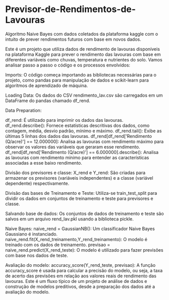 # Previsor-de-Rendimentos-de-Lavouras
Algoritmo Naive Bayes com dados coletados da plataforma kaggle com o intuito de prever rendimentos futuros com base em novos dados.


Este é um projeto que utiliza dados de rendimento de lavouras disponíveis na plataforma Kaggle para prever o rendimento das lavouras com base em diferentes variáveis como chuvas, temperatura e nutrientes do solo. Vamos analisar passo a passo o código e os processos envolvidos:

Imports: O código começa importando as bibliotecas necessárias para o projeto, como pandas para manipulação de dados e scikit-learn para algoritmos de aprendizado de máquina.

Loading Data: Os dados do CSV rendimento_lav.csv são carregados em um DataFrame do pandas chamado df_rend.

Data Preparation:

df_rend: É utilizado para imprimir os dados das lavouras.
df_rend.describe(): Fornece estatísticas descritivas dos dados, como contagem, média, desvio padrão, mínimo e máximo.
df_rend.tail(): Exibe as últimas 5 linhas dos dados das lavouras.
df_rend[df_rend['Rendimento (Q/acre)'] == 12.000000]: Analisa as lavouras com rendimento máximo para observar os valores das variáveis que geraram esse rendimento.
df_rend[df_rend['Rendimento (Q/acre)'] == 6.000000].describe(): Analisa as lavouras com rendimento mínimo para entender as características associadas a esse baixo rendimento.

Divisão dos previsores e classe:
X_rend e Y_rend: São criadas para armazenar os previsores (variáveis independentes) e a classe (variável dependente) respectivamente.

Divisão das bases de Treinamento e Teste:
Utiliza-se train_test_split para dividir os dados em conjuntos de treinamento e teste para previsores e classe.

Salvando base de dados: Os conjuntos de dados de treinamento e teste são salvos em um arquivo rend_lav.pkl usando a biblioteca pickle.

Naive Bayes:
naive_rend = GaussianNB(): Um classificador Naive Bayes Gaussiano é instanciado.
naive_rend.fit(X_rend_treinamento,Y_rend_treinamento): O modelo é treinado com os dados de treinamento.
previsao = naive_rend.predict(X_rend_teste): O modelo é utilizado para fazer previsões com base nos dados de teste.

Avaliação do modelo:
accuracy_score(Y_rend_teste, previsao): A função accuracy_score é usada para calcular a precisão do modelo, ou seja, a taxa de acerto das previsões em relação aos valores reais de rendimento das lavouras.
Este é um fluxo típico de um projeto de análise de dados e construção de modelos preditivos, desde a preparação dos dados até a avaliação do modelo.
